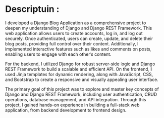 
<h1>Descriptuin :</h1>
I developed a Django Blog Application as a comprehensive project to 
deepen my understanding of Django and Django REST Framework. This 
web application allows users to create accounts, log in, and log out securely.
Once authenticated, users can create, update, and delete their blog posts, providing 
full control over their content. Additionally, I implemented interactive features such
as likes and comments on posts, enabling users to engage with each other’s content.

For the backend, I utilized Django for robust server-side logic and Django REST Framework 
to build a scalable and efficient API. On the frontend, I used Jinja templates for dynamic
rendering, along with JavaScript, CSS, and Bootstrap to create a responsive and visually appealing 
user interface.

The primary goal of this project was to explore and master key concepts of Django and Django REST Framework,
including user authentication, CRUD operations, database management, and API integration. Through this project,
I gained hands-on experience in building a full-stack web application, from backend development to frontend design.
